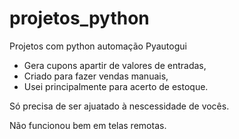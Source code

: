 # projetos_python
Projetos com python automação Pyautogui
- Gera cupons apartir de valores de entradas,
- Criado para fazer vendas manuais,
- Usei principalmente para acerto de estoque.

Só precisa de ser ajuatado à nescessidade de vocês.

Não funcionou bem em telas remotas.
